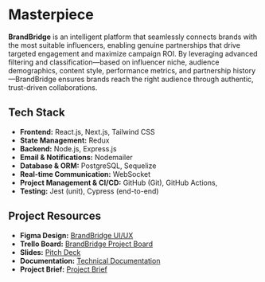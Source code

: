 # Masterpiece


**BrandBridge** is an intelligent platform that seamlessly connects brands with the most suitable influencers, enabling genuine partnerships that drive targeted engagement and maximize campaign ROI. By leveraging advanced filtering and classification—based on influencer niche, audience demographics, content style, performance metrics, and partnership history—BrandBridge ensures brands reach the right audience through authentic, trust-driven collaborations.

## Tech Stack

* **Frontend:** React.js, Next.js, Tailwind CSS
* **State Management:** Redux
* **Backend:** Node.js, Express.js
* **Email & Notifications:** Nodemailer
* **Database & ORM:** PostgreSQL, Sequelize
* **Real-time Communication:** WebSocket
* **Project Management & CI/CD:** GitHub (Git), GitHub Actions, 
* **Testing:** Jest (unit), Cypress (end-to-end)

## Project Resources

* **Figma Design:** [BrandBridge UI/UX](https://www.figma.com/design/yXbXYWW98Qsro4LGMPASd1/BrandBridge?node-id=0-1&p=f&t=KgLSYofOUKgd2YPQ-0)
* **Trello Board:** [BrandBridge Project Board](https://trello.com/b/qHj6tr9R/brandbrige)
* **Slides:** [Pitch Deck](https://www.canva.com/design/DAGl6Zr78lk/NA0zgoRC5ZC94E59ijIk6g/edit?utm_content=DAGl6Zr78lk&utm_campaign=designshare&utm_medium=link2&utm_source=sharebutton)
* **Documentation:** [Technical Documentation](https://drive.google.com/file/d/1ucrhJGEGH0CIP4YD4itLQrIDod4xrd06/view?usp=sharing)
* **Project Brief:** [Project Brief](https://drive.google.com/file/d/14CaqoHhpYeqvrvXGONdtwaA1F3pDjCTY/view?usp=sharing)
